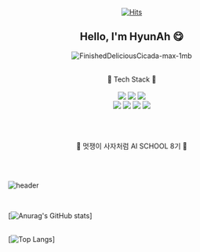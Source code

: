 <!--
**hapvpy/hapvpy** is a ✨ _special_ ✨ repository because its `README.md` (this file) appears on your GitHub profile.

Here are some ideas to get you started:

- 🔭 I’m currently working on ...
- 🌱 I’m currently learning ...
- 👯 I’m looking to collaborate on ...
- 🤔 I’m looking for help with ...
- 💬 Ask me about ...
- 📫 How to reach me: ...
- 😄 Pronouns: ...
- ⚡ Fun fact: ...
-->
<!-- 
text=hapvpy: hapvpy 글자 출력
type=cylinder : 그림 모양
color=timeGradient : 시간에 따라 그라데이션 색이 바뀜
animation=fadeIn : 페이드인 1.2초 (반짝이는 twinkling)
참고사이트 : https://github.com/kyechan99/capsule-render#cylinder
카드옵션 참고사이트 : https://github.com/anuraghazra/github-readme-stats
언어 아이콘 : https://simpleicons.org/
	<br>
	<img src="https://img.shields.io/badge/NumPy-013243?style=flat&logo=numpy&logoColor=white"/>
	<img src="https://img.shields.io/badge/pandas-150458?style=flat&logo=pandas&logoColor=white"/>
	<img src="https://img.shields.io/badge/seaborn-005666?style=flat&logo=seaborn&logoColor=white"/>
	<img src="https://img.shields.io/badge/Plotly-3F4F75?style=flat&logo=plotly&logoColor=white"/>
	<br>
	<img src="https://img.shields.io/badge/scikitlearn-F7931E?style=flat&logo=scikitlearn&logoColor=white"/>
	<img src="https://img.shields.io/badge/TensorFlow-FF6F00?style=flat&logo=tensorflow&logoColor=white"/> 
	<img src="https://img.shields.io/badge/OpenCV-5C3EE8?style=flat&logo=opencv&logoColor=white"/>
	<img src="https://img.shields.io/badge/KoNLPy-3776AB?style=flat&logo=konlpy&logoColor=white"/>
	<br>
	<img src="https://img.shields.io/badge/anaconda-44A833?style=flat&logo=anaconda&logoColor=white"/> 
	<img src="https://img.shields.io/badge/notion-000000?style=flat&logo=notion&logoColor=white"/> 
	
-->


<div align="center">
	
[![Hits](https://hits.seeyoufarm.com/api/count/incr/badge.svg?url=https%3A%2F%2Fgithub.com%2Fhapvpy&count_bg=%23FFF6B1&title_bg=%23FF9191&icon=smugmug.svg&icon_color=%23FFFFFF&title=hits&edge_flat=false)](https://github.com/hapvpy)

	
## Hello, I'm HyunAh 😋
	
![FinishedDeliciousCicada-max-1mb](https://user-images.githubusercontent.com/124337933/230562445-0407eac1-9016-4e24-b348-8eb47481288d.gif)


	
</div>


<div align="center">
	<br>
  🌟 Tech Stack 🌟 <br> <br>
  	<img src="https://img.shields.io/badge/Python-3776AB?style=flat&logo=python&logoColor=white"/>
	<img src="https://img.shields.io/badge/Tableau-E97627?style=flat&logo=tableau&logoColor=white"/>	
	<img src="https://img.shields.io/badge/SQL-4479A1?style=flat&logo=sqlite&logoColor=white"/> 
	<br>
	<img src="https://img.shields.io/badge/github-181717?style=flat&logo=github&logoColor=white"/> 
	<img src="https://img.shields.io/badge/jupyter-F37626?style=flat&logo=jupyter&logoColor=white"/>	
	<img src="https://img.shields.io/badge/googlecolab-F9AB00?style=flat&logo=googlecolab&logoColor=white"/> 
	<img src="https://img.shields.io/badge/visualstudiocode-007ACC?style=flat&logo=visualstudiocode&logoColor=white"/> 

<br> <br>
	
🦁 멋쟁이 사자처럼 AI SCHOOL 8기 🦁 <br><br>
	
</div>

<br>

![header](https://capsule-render.vercel.app/api?text=hapvpy&type=cylinder&color=timeGradient&animation=fadeIn)

<br>
	
[![Anurag's GitHub stats](https://github-readme-stats.vercel.app/api?username=hapvpy&hide=contribs&show_icons=true&theme=transparent&title_color=FF968A&text_color=97C1A9&icon_color=9E7EB9&hide_border=true)] <br><br>
			
[![Top Langs](https://github-readme-stats.vercel.app/api/top-langs/?username=hapvpy&layout=compact&hide_border=true&title_color=FF968A)]
